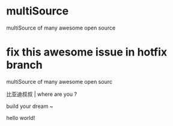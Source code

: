 # multiSource
multiSource of many awesome open source

fix this awesome issue in hotfix branch
=======
multiSource of many awesome open sourc

比亚迪叔叔 | where are you ? 

build your dream ~ 

hello world!
